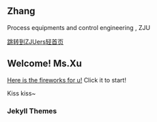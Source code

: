 ## Zhang

Process equipments and control engineering , ZJU

[跳转到ZJUers轻首页](https://zjuers.com/)

## Welcome! Ms.Xu 

[Here is the fireworks for u!](https://fireworks.nianbroken.top) Click it to start!

Kiss kiss~

### Jekyll Themes


